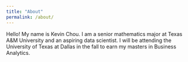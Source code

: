 ```yaml
---
title: "About"
permalink: /about/
---
```


Hello! My name is Kevin Chou. I am a senior mathematics major at Texas A&M University
and an aspiring data scientist. I will be attending the University of Texas at Dallas
in the fall to earn my masters in Business Analytics.
